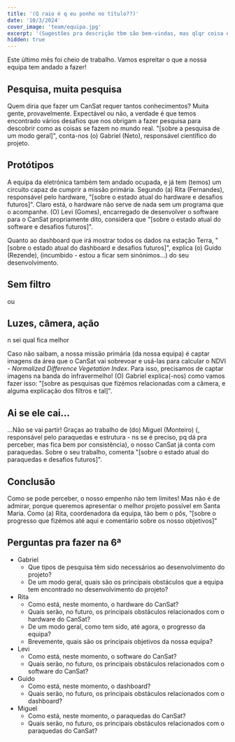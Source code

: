 ```yaml
---
title: '(Q raio é q eu ponho no título??)'
date: '10/3/2024'
cover_image: 'team/equipa.jpg'
excerpt: '(Sugestões pra descrição tbm são bem-vindas, mas qlqr coisa eu desenrasco-me)'
hidden: true
---
```


Este último mês foi cheio de trabalho. Vamos espreitar o que a nossa equipa tem andado a fazer!

## Pesquisa, muita pesquisa

Quem diria que fazer um CanSat requer tantos conhecimentos? Muita gente, provavelmente. Expectável ou não, a verdade é que temos encontrado vários desafios que nos obrigam a fazer pesquisa para descobrir como as coisas se fazem no mundo real. "[sobre a pesquisa de um modo geral]", conta-nos (o) Gabriel (Neto), responsável científico do projeto.

## Protótipos

A equipa da eletrónica também tem andado ocupada, e já tem (temos) um circuito capaz de cumprir a missão primária. Segundo (a) Rita (Fernandes), responsável pelo hardware, "[sobre o estado atual do hardware e desafios futuros]". Claro está, o hardware não serve de nada sem um programa que o acompanhe. (O) Levi (Gomes), encarregado de desenvolver o software para o CanSat propriamente dito, considera que "[sobre o estado atual do software e desafios futuros]".

Quanto ao dashboard que irá mostrar todos os dados na estação Terra, "[sobre o estado atual do dashboard e desafios futuros]", explica (o) Guido (Rezende), (incumbido - estou a ficar sem sinónimos...) do seu desenvolvimento.

## Sem filtro

ou

## Luzes, câmera, ação

n sei qual fica melhor

Caso não saibam, a nossa missão primária (da nossa equipa) é captar imagens da área que o CanSat vai sobrevoar e usá-las para calcular o NDVI - _Normalized Difference Vegetation Index_. Para isso, precisamos de captar imagens na banda do infravermelho! (O) Gabriel explica(-nos) como vamos fazer isso: "[sobre as pesquisas que fizémos relacionadas com a câmera, e alguma explicação dos filtros e tal]".

## Ai se ele cai...

...Não se vai partir! Graças ao trabalho de (do) Miguel (Monteiro) (, responsável pelo paraquedas e estrutura - ns se é preciso, pq dá pra perceber, mas fica bem por consistência), o nosso CanSat já conta com paraquedas. Sobre o seu trabalho, comenta "[sobre o estado atual do paraquedas e desafios futuros]".

## Conclusão

Como se pode perceber, o nosso empenho não tem limites! Mas não é de admirar, porque queremos apresentar o melhor projeto possível em Santa Maria. Como (a) Rita, coordenadora da equipa, tão bem o pôs, "[sobre o progresso que fizémos até aqui e comentário sobre os nosso objetivos]"

## Perguntas pra fazer na 6ª

- Gabriel
  - Que tipos de pesquisa têm sido necessários ao desenvolvimento do projeto?
  - De um modo geral, quais são os principais obstáculos que a equipa tem encontrado no desenvolvimento do projeto?
- Rita
  - Como está, neste momento, o hardware do CanSat?
  - Quais serão, no futuro, os principais obstáculos relacionados com o hardware do CanSat?
  - De um modo geral, como tem sido, até agora, o progresso da equipa?
  - Brevemente, quais são os principais objetivos da nossa equipa?
- Levi
  - Como está, neste momento, o software do CanSat?
  - Quais serão, no futuro, os principais obstáculos relacionados com o software do CanSat?
- Guido
  - Como está, neste momento, o dashboard?
  - Quais serão, no futuro, os principais obstáculos relacionados com o dashboard?
- Miguel
  - Como está, neste momento, o paraquedas do CanSat?
  - Quais serão, no futuro, os principais obstáculos relacionados com o paraquedas do CanSat?
